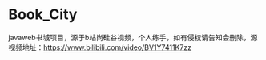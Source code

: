 # Book_City
javaweb书城项目，源于b站尚硅谷视频，个人练手，如有侵权请告知会删除，源视频地址：https://www.bilibili.com/video/BV1Y7411K7zz
